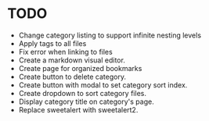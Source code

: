 # TODO

- Change category listing to support infinite nesting levels
- Apply tags to all files
- Fix error when linking to files
- Create a markdown visual editor.
- Create page for organized bookmarks
- Create button to delete category.
- Create button with modal to set category sort index.
- Create dropdown to sort category files.
- Display category title on category's page.
- Replace sweetalert with sweetalert2.